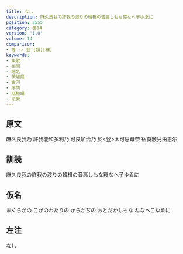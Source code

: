 ```yaml
---
title: なし
description: 麻久良我の許我の渡りの韓楫の音高しもな寝なへ子ゆゑに
position: 3555
category: 巻14
version: '1.0'
volume: 14
comparison:
- 等 -> 登 [類][細]
keywords:
- 東歌
- 相聞
- 地名
- 茨城県
- 古河
- 序詞
- 尫柜蹋
- 恋愛
---
```


## 原文

麻久良我乃 許我能和多利乃 可良加治乃 於<登>太可思母奈 宿莫敝兒由恵尓

## 訓読

麻久良我の許我の渡りの韓楫の音高しもな寝なへ子ゆゑに

## 仮名

まくらがの こがのわたりの からかぢの おとだかしもな ねなへこゆゑに

## 左注

なし
